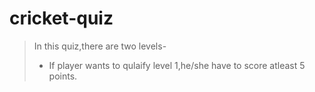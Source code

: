 # cricket-quiz
 >In this quiz,there are two levels-  
 >
 > - If player wants to qulaify level 1,he/she have to score atleast 5 points.
